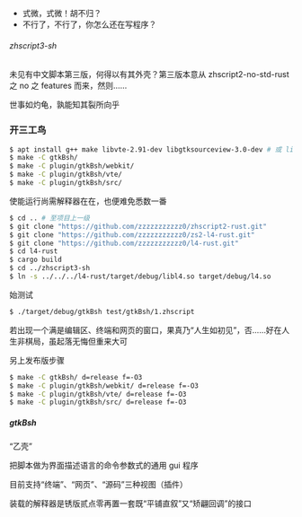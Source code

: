 + 式微，式微！胡不归？
+ 不行了，不行了，你怎么还在写程序？

###### zhscript3-sh

未见有中文脚本第三版，何得以有其外壳？第三版本意从 zhscript2-no-std-rust 之 no 之 features 而来，然则……

世事如灼龟，孰能知其裂所向乎

### 开三工鸟

```bash
$ apt install g++ make libvte-2.91-dev libgtksourceview-3.0-dev # 或 libwebkit2gtk-4.0-dev 
$ make -C gtkBsh/
$ make -C plugin/gtkBsh/webkit/
$ make -C plugin/gtkBsh/vte/
$ make -C plugin/gtkBsh/src/
```

使能运行尚需解释器在在，也便难免悉数一番

```bash
$ cd .. # 至项目上一级
$ git clone "https://github.com/zzzzzzzzzzz0/zhscript2-rust.git"
$ git clone "https://github.com/zzzzzzzzzzz0/zs2-l4-rust.git"
$ git clone "https://github.com/zzzzzzzzzzz0/l4-rust.git"
$ cd l4-rust
$ cargo build
$ cd ../zhscript3-sh
$ ln -s ../../../l4-rust/target/debug/libl4.so target/debug/l4.so
```

始测试

```bash
$ ./target/debug/gtkBsh test/gtkBsh/1.zhscript
```

若出现一个满是编辑区、终端和网页的窗口，果真乃“人生如初见”，否……好在人生非棋局，虽起落无悔但重来大可

另上发布版步骤

```bash
$ make -C gtkBsh/ d=release f=-O3 
$ make -C plugin/gtkBsh/webkit/ d=release f=-O3 
$ make -C plugin/gtkBsh/vte/ d=release f=-O3 
$ make -C plugin/gtkBsh/src/ d=release f=-O3 
```

##### gtkBsh

“乙壳”

把脚本做为界面描述语言的命令参数式的通用 gui 程序

目前支持“终端”、“网页”、“源码”三种视图（插件）

装载的解释器是锈版贰点零再置一套既“平铺直叙”又“矫翩回调”的接口

